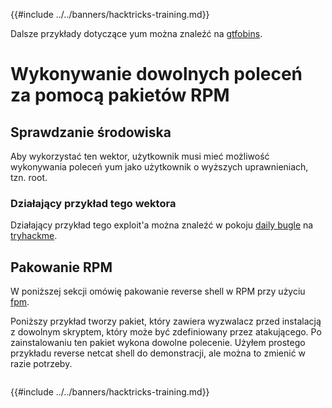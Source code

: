 {{#include ../../banners/hacktricks-training.md}}

Dalsze przykłady dotyczące yum można znaleźć na [gtfobins](https://gtfobins.github.io/gtfobins/yum/).

# Wykonywanie dowolnych poleceń za pomocą pakietów RPM

## Sprawdzanie środowiska

Aby wykorzystać ten wektor, użytkownik musi mieć możliwość wykonywania poleceń yum jako użytkownik o wyższych uprawnieniach, tzn. root.

### Działający przykład tego wektora

Działający przykład tego exploit'a można znaleźć w pokoju [daily bugle](https://tryhackme.com/room/dailybugle) na [tryhackme](https://tryhackme.com).

## Pakowanie RPM

W poniższej sekcji omówię pakowanie reverse shell w RPM przy użyciu [fpm](https://github.com/jordansissel/fpm).

Poniższy przykład tworzy pakiet, który zawiera wyzwalacz przed instalacją z dowolnym skryptem, który może być zdefiniowany przez atakującego. Po zainstalowaniu ten pakiet wykona dowolne polecenie. Użyłem prostego przykładu reverse netcat shell do demonstracji, ale można to zmienić w razie potrzeby.
```text

```
{{#include ../../banners/hacktricks-training.md}}
